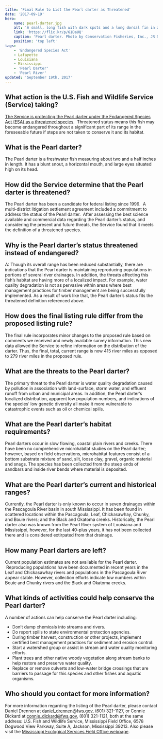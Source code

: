 ```yaml
---
title: 'Final Rule to List the Pearl darter as Threatened'
date: '2017-09-19'
hero:
    name: pearl-darter.jpg
    alt: 'A small, long fish with dark spots and a long dorsal fin in an aquarium.'
    link: 'https://flic.kr/p/61DaUQ'
    caption: 'Pearl darter. Photo by Conservation Fisheries, Inc., JR Shute.'
    position: 'top left'
tags:
    - 'Endangered Species Act'
    - Lafayette
    - Louisiana
    - Mississippi
    - 'Pearl Darter'
    - 'Pearl River'
updated: 'September 19th, 2017'
---
```


## What action is the U.S. Fish and Wildlife Service (Service) taking?

[The Service is protecting the Pearl darter under the Endangered Species Act (ESA) as a threatened species](/news/2017/09/us-fish-and-wildlife-service-extends-endangered-species-act-protection-to-rare-fish/).  Threatened status means this fish may become endangered throughout a significant part of its range in the foreseeable future if steps are not taken to conserve it and its habitat.

## What is the Pearl darter?
The Pearl darter is a freshwater fish measuring about two and a half inches in length. It has a blunt snout, a horizontal mouth, and large eyes situated high on its head.

## How did the Service determine that the Pearl darter is threatened?

The Pearl darter has been a candidate for federal listing since 1999.  A multi-district litigation settlement agreement included a commitment to address the status of the Pearl darter.  After assessing the best science available and commercial data regarding the Pearl darter’s status, and considering the present and future threats, the Service found that it meets the definition of a threatened species.

## Why is the Pearl darter’s status threatened instead of endangered?

A: Though its overall range has been reduced substantially, there are indications that the Pearl darter is maintaining reproducing populations in portions of several river drainages. In addition, the threats affecting this fish’s habitat are having more of a localized impact. For example, water quality degradation is not as pervasive within areas where best management practices for timber management are being successfully implemented. As a result of work like that, the Pearl darter’s status fits the threatened definition referenced above.

## How does the final listing rule differ from the proposed listing rule?

The final rule incorporates minor changes to the proposed rule based on comments we received and newly available survey information. This new data allowed the Service to refine information on the distribution of the darter. Thus, the final, total, current range is now 415 river miles as opposed to 279 river miles in the proposed rule.

## What are the threats to the Pearl darter?

The primary threat to the Pearl darter is water quality degradation caused by pollution in association with land-surface, storm water, and effluent runoff from urban and municipal areas. In addition, the Pearl darter’s localized distribution, apparent low population numbers, and indications of the species’ low genetic diversity all make it more vulnerable to catastrophic events such as oil or chemical spills.

## What are the Pearl darter’s habitat requirements?

Pearl darters occur in slow flowing, coastal plain rivers and creeks. There have been no comprehensive microhabitat studies on the Pearl darter; however, based on field observations, microhabitat features consist of a bottom substrate mixture of sand, silt, loose clay, gravel, organic material and snags. The species has been collected from the steep ends of sandbars and inside river bends where material is deposited.

## What are the Pearl darter’s current and historical ranges?

Currently, the Pearl darter is only known to occur in seven drainages within the Pascagoula River basin in south Mississippi. It has been found in scattered locations within the Pascagoula, Leaf, Chickasawhay, Chunky, and Bouie rivers; and the Black and Okatoma creeks. Historically, the Pearl darter also was known from the Pearl River system of Louisiana and Mississippi, however, for the last 40-plus years, it has not been collected there and is considered extirpated from that drainage.

## How many Pearl darters are left?

Current population estimates are not available for the Pearl darter.  Reproducing populations have been documented in recent years in the Leaf and Chickasawhay rivers and populations in the Pascagoula River appear stable. However, collection efforts indicate low numbers within Bouie and Chunky rivers and the Black and Okatoma creeks.

## What kinds of activities could help conserve the Pearl darter?

A number of actions can help conserve the Pearl darter including:

  - Don’t dump chemicals into streams and rivers.
  - Do report spills to state environmental protection agencies.
  - During timber harvest, construction or other projects, implement certified best management practices for sediment and erosion control.
  - Start a watershed group or assist in stream and water quality monitoring efforts.
  - Plant trees and other native woody vegetation along stream banks to help restore and preserve water quality.
  - Replace or remove culverts and low-water bridge crossings that are barriers to passage for this species and other fishes and aquatic organisms.

## Who should you contact for more information?

For more information regarding the listing of the Pearl darter, please contact Daniel Drennen at [daniel_drennen@fws.gov](mailto:daniel_drennen@fws.gov), (601) 321-1127, or Connie Dickard at [connie_dickard@fws.gov](mailto:connie_dickard@fws.gov), (601) 321-1121, both at the same address: U.S. Fish and Wildlife Service, Mississippi Field Office, 6578 Dogwood View Parkway, Suite A, Jackson, Mississippi 39213. Also please visit the [Mississippi Ecological Services Field Office webpage](https://www.fws.gov/mississippiES/).
